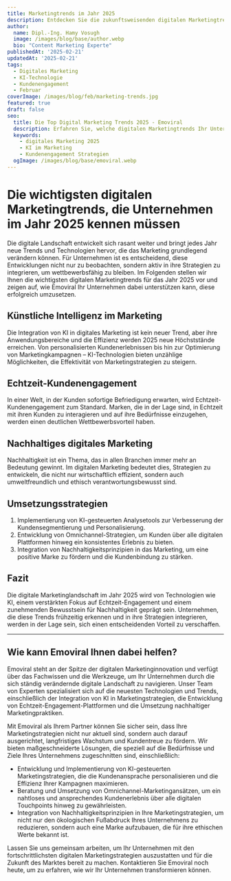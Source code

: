 ```yaml
---
title: Marketingtrends im Jahr 2025 
description: Entdecken Sie die zukunftsweisenden digitalen Marketingtrends 2025 und wie Emoviral Ihr Unternehmen an die Spitze bringen kann.
author:
  name: Dipl.-Ing. Hamy Vosugh
  image: /images/blog/base/author.webp
  bio: "Content Marketing Experte"
publishedAt: '2025-02-21'
updatedAt: '2025-02-21'
tags:
  - Digitales Marketing
  - KI-Technologie
  - Kundenengagement
  - Februar
coverImage: /images/blog/feb/marketing-trends.jpg
featured: true
draft: false
seo:
  title: Die Top Digital Marketing Trends 2025 - Emoviral
  description: Erfahren Sie, welche digitalen Marketingtrends Ihr Unternehmen 2025 nicht verpassen darf und wie Emoviral Sie dabei unterstützen kann.
  keywords:
    - digitales Marketing 2025
    - KI im Marketing
    - Kundenengagement Strategien
  ogImage: /images/blog/base/emoviral.webp
---
```


# Die wichtigsten digitalen Marketingtrends, die Unternehmen im Jahr 2025 kennen müssen

Die digitale Landschaft entwickelt sich rasant weiter und bringt jedes Jahr neue Trends und Technologien hervor, die das Marketing grundlegend verändern können. Für Unternehmen ist es entscheidend, diese Entwicklungen nicht nur zu beobachten, sondern aktiv in ihre Strategien zu integrieren, um wettbewerbsfähig zu bleiben. Im Folgenden stellen wir Ihnen die wichtigsten digitalen Marketingtrends für das Jahr 2025 vor und zeigen auf, wie Emoviral Ihr Unternehmen dabei unterstützen kann, diese erfolgreich umzusetzen.

## Künstliche Intelligenz im Marketing

Die Integration von KI in digitales Marketing ist kein neuer Trend, aber ihre Anwendungsbereiche und die Effizienz werden 2025 neue Höchststände erreichen. Von personalisierten Kundenerlebnissen bis hin zur Optimierung von Marketingkampagnen – KI-Technologien bieten unzählige Möglichkeiten, die Effektivität von Marketingstrategien zu steigern.

## Echtzeit-Kundenengagement

In einer Welt, in der Kunden sofortige Befriedigung erwarten, wird Echtzeit-Kundenengagement zum Standard. Marken, die in der Lage sind, in Echtzeit mit ihren Kunden zu interagieren und auf ihre Bedürfnisse einzugehen, werden einen deutlichen Wettbewerbsvorteil haben.

## Nachhaltiges digitales Marketing

Nachhaltigkeit ist ein Thema, das in allen Branchen immer mehr an Bedeutung gewinnt. Im digitalen Marketing bedeutet dies, Strategien zu entwickeln, die nicht nur wirtschaftlich effizient, sondern auch umweltfreundlich und ethisch verantwortungsbewusst sind.

## Umsetzungsstrategien

1. Implementierung von KI-gesteuerten Analysetools zur Verbesserung der Kundensegmentierung und Personalisierung.
2. Entwicklung von Omnichannel-Strategien, um Kunden über alle digitalen Plattformen hinweg ein konsistentes Erlebnis zu bieten.
3. Integration von Nachhaltigkeitsprinzipien in das Marketing, um eine positive Marke zu fördern und die Kundenbindung zu stärken.

## Fazit

Die digitale Marketinglandschaft im Jahr 2025 wird von Technologien wie KI, einem verstärkten Fokus auf Echtzeit-Engagement und einem zunehmenden Bewusstsein für Nachhaltigkeit geprägt sein. Unternehmen, die diese Trends frühzeitig erkennen und in ihre Strategien integrieren, werden in der Lage sein, sich einen entscheidenden Vorteil zu verschaffen.

---

## Wie kann Emoviral Ihnen dabei helfen?

Emoviral steht an der Spitze der digitalen Marketinginnovation und verfügt über das Fachwissen und die Werkzeuge, um Ihr Unternehmen durch die sich ständig verändernde digitale Landschaft zu navigieren. Unser Team von Experten spezialisiert sich auf die neuesten Technologien und Trends, einschließlich der Integration von KI in Marketingstrategien, die Entwicklung von Echtzeit-Engagement-Plattformen und die Umsetzung nachhaltiger Marketingpraktiken.

Mit Emoviral als Ihrem Partner können Sie sicher sein, dass Ihre Marketingstrategien nicht nur aktuell sind, sondern auch darauf ausgerichtet, langfristiges Wachstum und Kundentreue zu fördern. Wir bieten maßgeschneiderte Lösungen, die speziell auf die Bedürfnisse und Ziele Ihres Unternehmens zugeschnitten sind, einschließlich:

- Entwicklung und Implementierung von KI-gesteuerten Marketingstrategien, die die Kundenansprache personalisieren und die Effizienz Ihrer Kampagnen maximieren.
- Beratung und Umsetzung von Omnichannel-Marketingansätzen, um ein nahtloses und ansprechendes Kundenerlebnis über alle digitalen Touchpoints hinweg zu gewährleisten.
- Integration von Nachhaltigkeitsprinzipien in Ihre Marketingstrategien, um nicht nur den ökologischen Fußabdruck Ihres Unternehmens zu reduzieren, sondern auch eine Marke aufzubauen, die für ihre ethischen Werte bekannt ist.

Lassen Sie uns gemeinsam arbeiten, um Ihr Unternehmen mit den fortschrittlichsten digitalen Marketingstrategien auszustatten und für die Zukunft des Marktes bereit zu machen. Kontaktieren Sie Emoviral noch heute, um zu erfahren, wie wir Ihr Unternehmen transformieren können.